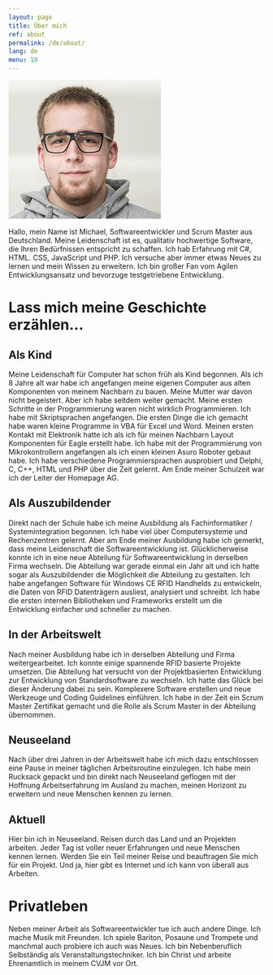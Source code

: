 ```yaml
---
layout: page
title: Über mich
ref: about
permalink: /de/about/
lang: de
menu: 10
---
```


![Picture](/images/picture.jpg "Picture")

Hallo, mein Name ist Michael, Softwareentwickler und Scrum Master aus Deutschland.
Meine Leidenschaft ist es, qualitativ hochwertige Software, die Ihren Bedürfnissen entspricht zu schaffen.
Ich hab Erfahrung mit C#, HTML. CSS, JavaScript und PHP.
Ich versuche aber immer etwas Neues zu lernen und mein Wissen zu erweitern.
Ich bin großer Fan vom Agilen Entwicklungsansatz und bevorzuge testgetriebene Entwicklung.

Lass mich meine Geschichte erzählen...
======================================

Als Kind
--------

Meine Leidenschaft für Computer hat schon früh als Kind begonnen.
Als ich 8 Jahre alt war habe ich angefangen meine eigenen Computer aus alten Komponenten von meinem Nachbarn zu bauen.
Meine Mutter war davon nicht begeistert. Aber ich habe seitdem weiter gemacht.
Meine ersten Schritte in der Programmierung waren nicht wirklich Programmieren. Ich habe mit Skriptsprachen angefangen.
Die ersten Dinge die ich gemacht habe waren kleine Programme in VBA für Excel und Word.
Meinen ersten Kontakt mit Elektronik hatte ich als ich für meinen Nachbarn Layout Komponenten für Eagle erstellt habe.
Ich habe mit der Programmierung von Mikrokontrollern angefangen als ich einen kleinen Asuro Roboter gebaut habe.
Ich habe verschiedene Programmiersprachen ausprobiert und Delphi, C, C++, HTML und PHP über die Zeit gelernt.
Am Ende meiner Schulzeit war ich der Leiter der Homepage AG.


Als Auszubildender
------------------

Direkt nach der Schule habe ich meine Ausbildung als Fachinformatiker / Systemintegration begonnen.
Ich habe viel über Computersysteme und Rechenzentren gelernt.
Aber am Ende meiner Ausbildung habe ich gemerkt, dass meine Leidenschaft die Softwareentwicklung ist.
Glücklicherweise konnte ich in eine neue Abteilung für Softwareentwicklung in derselben Firma wechseln.
Die Abteilung war gerade einmal ein Jahr alt und ich hatte sogar als Auszubildender die Möglichkeit die Abteilung zu gestalten.
Ich habe angefangen Software für Windows CE RFID Handhelds zu entwickeln, die Daten von RFID Datenträgern ausliest, analysiert und schreibt.
Ich habe die ersten internen Bibliotheken und Frameworks erstellt um die Entwicklung einfacher und schneller zu machen.

In der Arbeitswelt
--------------------

Nach meiner Ausbildung habe ich in derselben Abteilung und Firma weitergearbeitet.
Ich konnte einige spannende RFID basierte Projekte umsetzen.
Die Abteilung hat versucht von der Projektbasierten Entwicklung zur Entwicklung von Standardsoftware zu wechseln.
Ich hatte das Glück bei dieser Änderung dabei zu sein. Komplexere Software erstellen und neue Werkzeuge und Coding Guidelines einführen.
Ich habe in der Zeit ein Scrum Master Zertifikat gemacht und die Rolle als Scrum Master in der Abteilung übernommen.

Neuseeland
-----------

Nach über drei Jahren in der Arbeitswelt habe ich mich dazu entschlossen eine Pause in meiner täglichen Arbeitsroutine einzulegen.
Ich habe mein Rucksack gepackt und bin direkt nach Neuseeland geflogen mit der Hoffnung Arbeitserfahrung im Ausland zu machen, meinen Horizont zu erweitern und neue Menschen kennen zu lernen.

Aktuell
------

Hier bin ich in Neuseeland. Reisen durch das Land und an Projekten arbeiten.
Jeder Tag ist voller neuer Erfahrungen und neue Menschen kennen lernen.
Werden Sie ein Teil meiner Reise und beauftragen Sie mich für ein Projekt.
Und ja, hier gibt es Internet und ich kann von überall aus Arbeiten.

Privatleben
============

Neben meiner Arbeit als Softwareentwickler tue ich auch andere Dinge.
Ich mache Musik mit Freunden. Ich spiele Bariton, Posaune und Trompete und manchmal auch probiere ich auch was Neues.
Ich bin Nebenberuflich Selbständig als Veranstaltungstechniker.
Ich bin Christ und arbeite Ehrenamtlich in meinem CVJM vor Ort.